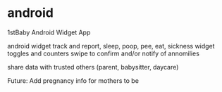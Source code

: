 # android
1stBaby Android Widget App

android widget
track and report, sleep, poop, pee, eat, sickness
widget toggles and counters
      swipe to confirm and/or notify of annomilies

share data with trusted others (parent, babysitter, daycare)

Future:
  Add pregnancy info for mothers to be
